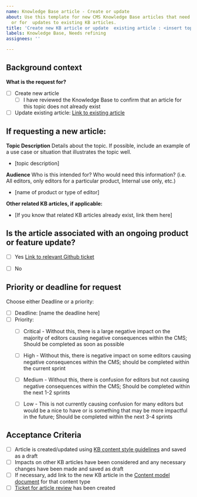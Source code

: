 ```yaml
---
name: Knowledge Base article - Create or update
about: Use this template for new CMS Knowledge Base articles that need to be written
  or for  updates to existing KB articles.
title: 'Create new KB article or update  existing article : <insert topic here>'
labels: Knowledge Base, Needs refining
assignees: ''

---
```


## Background context
**What is the request for?**
- [ ] Create new article
  - [ ] I have reviewed the Knowledge Base to confirm that an article for this topic does not already exist
- [ ] Update existing article: [Link to existing article](URL)

## If requesting a new article:
**Topic Description**
Details about the topic. If possible, include an example of a use case or situation that illustrates the topic well.
- [topic description]

**Audience**
Who is this intended for? Who would need this information? (i.e. All editors, only editors for a particular product, Internal use only, etc.)
- [name of product or type of editor]

**Other related KB articles, if applicable:**
- [If you know that related KB articles already exist, link them here]

## Is the article associated with an ongoing product or feature update?
- [ ] Yes [Link to relevant Github ticket](URL)
- [ ] No

  
## Priority or deadline for request
Choose either Deadline or a priority:

- [ ] Deadline: [name the deadline here]
- [ ] Priority:
  - [ ] Critical - Without this, there is a large negative impact on the majority of editors causing negative consequences within the CMS; Should be completed as soon as possible
  - [ ] High - Without this, there is negative impact on some editors causing negative consequences within the CMS; should be completed within the current sprint
  - [ ] Medium - Without this, there is confusion for editors but not causing negative consequences within the CMS; Should be completed within the next 1-2 sprints
  - [ ] Low - This is not currently causing confusion for many editors but would be a nice to have or is something that may be more impactful in the future; Should be completed within the next 3-4 sprints


## Acceptance Criteria
- [ ] Article is created/updated using [KB content style guidelines](https://va-gov.atlassian.net/wiki/spaces/VAGOV/pages/1771831299/Knowledge+Base+content+style) and saved as a draft
- [ ] Impacts on other KB articles have been considered and any necessary changes have been made and saved as draft
- [ ] If necessary, add link to the new KB article in the [Content model document](https://prod.cms.va.gov/admin/structure/cm_document) for that content type 
- [ ] [Ticket for article review](https://github.com/department-of-veterans-affairs/va.gov-cms/issues/new?assignees=&labels=Knowledge+Base%2C+Needs+refining&template=knowledge-base-article-review.md&title=Review+of+new+or+updated+KB+article+%3A+%3Cinsert+topic+here%3E) has been created
